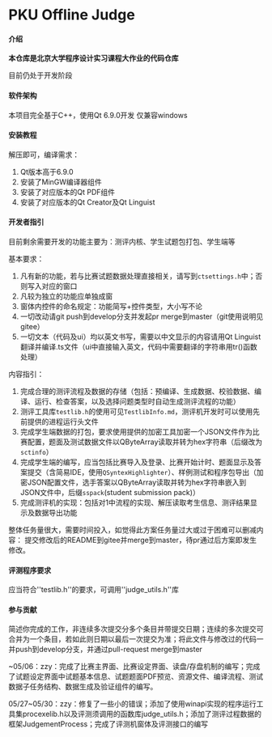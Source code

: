 # PKU Offline Judge

#### 介绍

**本仓库是北京大学程序设计实习课程大作业的代码仓库**

目前仍处于开发阶段

#### 软件架构

本项目完全基于C++，使用Qt 6.9.0开发
仅兼容windows

#### 安装教程

解压即可，编译需求：
1. Qt版本高于6.9.0
2. 安装了MinGW编译器组件
3. 安装了对应版本的Qt PDF组件
4. 安装了对应版本的Qt Creator及Qt Linguist

#### 开发者指引

目前剩余需要开发的功能主要为：测评内核、学生试题包打包、学生端等

基本要求：
1. 凡有新的功能，若与比赛试题数据处理直接相关，请写到``ctsettings.h``中；否则写入对应的窗口
2. 凡较为独立的功能应单独成窗
3. 窗体内控件的命名规定：功能简写+控件类型，大小写不论
4. 一切改动请git push到develop分支并发起pr merge到master（git使用说明见gitee）
5. 一切文本（代码及ui）均以英文书写，需要以中文显示的内容请用Qt Linguist翻译并编译.ts文件（ui中直接输入英文，代码中需要翻译的字符串用tr()函数处理）

内容指引：
1. 完成合理的测评流程及数据的存储（包括：预编译、生成数据、校验数据、编译、运行、检查答案，以及选择问题类型时自动生成测评流程的功能）
2. 测评工具库``testlib.h``的使用可见``TestlibInfo.md``，测评机开发时可以使用先前提供的进程运行头文件
3. 完成学生端数据的打包，要求使用提供的加密工具加密一个JSON文件作为比赛配置，题面及测试数据文件以QByteArray读取并转为hex字符串（后缀改为``sctinfo``）
4. 完成学生端的编写，应当包括比赛导入及登录、比赛开始计时、题面显示及答案提交（含简易IDE，使用``QSyntexHighlighter``）、样例测试和程序包导出（加密JSON配置文件，选手答案以QByteArray读取并转为hex字符串嵌入到JSON文件中，后缀``sspack``(student submission pack)）
5. 完成测评机的实现：包括对1中流程的实现、解压读取考生信息、测评结果显示及数据导出功能

整体任务量很大，需要时间投入，如觉得此方案任务量过大或过于困难可以删减内容：
提交修改后的README到gitee并merge到master，待pr通过后方案即发生修改。

#### 评测程序要求

应当符合''testlib.h''的要求，可调用''judge_utils.h''库

#### 参与贡献

简述你完成的工作，非连续多次提交分多个条目并带提交日期；连续的多次提交可合并为一个条目，若如此则日期以最后一次提交为准；将此文件与修改过的代码一并push到develop分支，并通过pull-request merge到master

~05/06：zzy：完成了比赛主界面、比赛设定界面、读盘/存盘机制的编写；完成了试题设定界面中试题基本信息、试题题面PDF预览、资源文件、编译流程、测试数据子任务结构、数据生成及验证组件的编写。

05/27~05/30：zzy：修复了一些小的错误；添加了使用winapi实现的程序运行工具集procexelib.h以及评测须调用的函数库judge_utils.h；添加了测评过程数据的框架JudgementProcess；完成了评测机窗体及评测接口的编写
